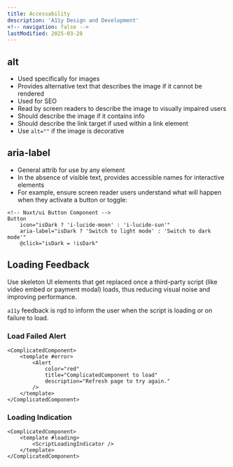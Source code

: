 ```yaml
---
title: Accessability
description: 'A11y Design and Development'
<!-- navigation: false -->
lastModified: 2025-03-28
---
```


## alt

- Used specifically for images
- Provides alternative text that describes the image if it cannot be rendered
- Used for SEO
- Read by screen readers to describe the image to visually impaired users
- Should describe the image if it contains info
- Should describe the link target if used within a link element
- Use `alt=""` if the image is decorative

## aria-label

- General attrib for use by any element
- In the absence of visible text, provides accessible names for interactive elements
- For example, ensure screen reader users understand what will happen when they activate a button or toggle:

```vue
<!-- Nuxt/ui Button Component -->
Button
    icon="isDark ? 'i-lucide-moon' : 'i-lucide-sun'"
    aria-label="isDark ? 'Switch to light mode' : 'Switch to dark mode'"
    @click="isDark = !isDark"

```

## Loading Feedback

Use skeleton UI elements that get replaced once a third-party script (like video embed or payment modal) loads, thus reducing visual noise and improving performance.

`a11y` feedback is rqd to inform the user when the script is loading or on failure to load.

### Load Failed Alert

```vue
<ComplicatedComponent>
    <template #error>
        <Alert
            color="red"
            title="ComplicatedComponent to load"
            description="Refresh page to try again."
        />
    </template>
</ComplicatedComponent>
```

### Loading Indication

```vue
<ComplicatedComponent>
    <template #loading>
        <ScriptLoadingIndicator />
    </template>
</ComplicatedComponent>
```
